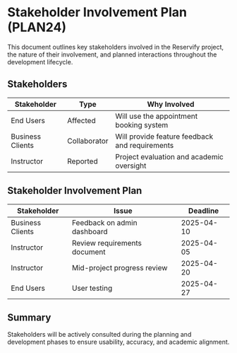 # Stakeholder Involvement Plan (PLAN24)

This document outlines key stakeholders involved in the Reservify project, the nature of their involvement, and planned interactions throughout the development lifecycle.

## Stakeholders

| Stakeholder      | Type         | Why Involved                                  |
|------------------|--------------|-----------------------------------------------|
| End Users        | Affected     | Will use the appointment booking system       |
| Business Clients | Collaborator | Will provide feature feedback and requirements|
| Instructor       | Reported     | Project evaluation and academic oversight     |

## Stakeholder Involvement Plan

| Stakeholder      | Issue                        | Deadline       |
|------------------|------------------------------|----------------|
| Business Clients | Feedback on admin dashboard  | 2025-04-10     |
| Instructor       | Review requirements document | 2025-04-05     |
| Instructor       | Mid-project progress review  | 2025-04-20     |
| End Users        | User testing                 | 2025-04-27     |

## Summary

Stakeholders will be actively consulted during the planning and development phases to ensure usability, accuracy, and academic alignment.
